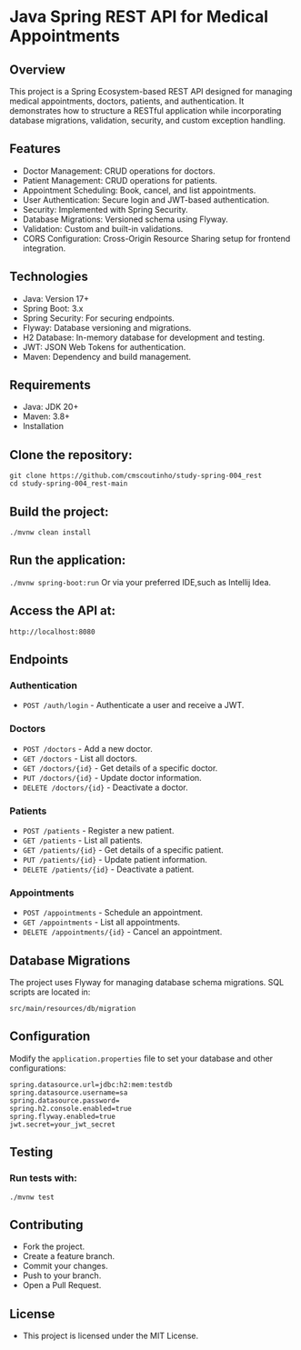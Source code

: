 # Java Spring REST API for Medical Appointments

## Overview

This project is a Spring Ecosystem-based REST API designed for managing medical appointments, doctors, patients, and authentication. It demonstrates how to structure a RESTful application while incorporating database migrations, validation, security, and custom exception handling.

## Features

- Doctor Management: CRUD operations for doctors.
- Patient Management: CRUD operations for patients.
- Appointment Scheduling: Book, cancel, and list appointments.
- User Authentication: Secure login and JWT-based authentication.
- Security: Implemented with Spring Security.
- Database Migrations: Versioned schema using Flyway.
- Validation: Custom and built-in validations.
- CORS Configuration: Cross-Origin Resource Sharing setup for frontend integration.

## Technologies

- Java: Version 17+
- Spring Boot: 3.x
- Spring Security: For securing endpoints.
- Flyway: Database versioning and migrations.
- H2 Database: In-memory database for development and testing.
- JWT: JSON Web Tokens for authentication.
- Maven: Dependency and build management.

## Requirements
- Java: JDK 20+
- Maven: 3.8+
- Installation

## Clone the repository:

```
git clone https://github.com/cmscoutinho/study-spring-004_rest
cd study-spring-004_rest-main
```

## Build the project:
`./mvnw clean install`

## Run the application:

`./mvnw spring-boot:run`
Or via your preferred IDE,such as Intellij Idea. 

## Access the API at:
`http://localhost:8080`


## Endpoints

### Authentication
- `POST /auth/login` - Authenticate a user and receive a JWT.

### Doctors
- `POST /doctors` - Add a new doctor.
- `GET /doctors` - List all doctors.
- `GET /doctors/{id}` - Get details of a specific doctor.
- `PUT /doctors/{id}` - Update doctor information.
- `DELETE /doctors/{id}` - Deactivate a doctor.

### Patients
- `POST /patients` - Register a new patient.
- `GET /patients` - List all patients.
- `GET /patients/{id}` - Get details of a specific patient.
- `PUT /patients/{id}` - Update patient information.
- `DELETE /patients/{id}` - Deactivate a patient.

### Appointments
- `POST /appointments` - Schedule an appointment.
- `GET /appointments` - List all appointments.
- `DELETE /appointments/{id}` - Cancel an appointment.

## Database Migrations
The project uses Flyway for managing database schema migrations. SQL scripts are located in:

```src/main/resources/db/migration```


## Configuration
Modify the `application.properties` file to set your database and other configurations:
```properties
spring.datasource.url=jdbc:h2:mem:testdb
spring.datasource.username=sa
spring.datasource.password=
spring.h2.console.enabled=true
spring.flyway.enabled=true
jwt.secret=your_jwt_secret
```

## Testing

### Run tests with:

```./mvnw test```

## Contributing

- Fork the project.
- Create a feature branch.
- Commit your changes.
- Push to your branch.
- Open a Pull Request.

## License

- This project is licensed under the MIT License.
